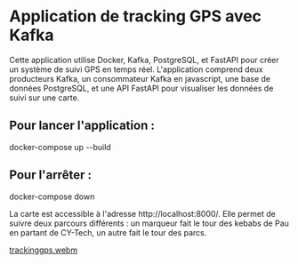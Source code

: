 # Application de tracking GPS avec Kafka

Cette application utilise Docker, Kafka, PostgreSQL, et FastAPI pour créer un système de suivi GPS en temps réel. L'application comprend deux producteurs Kafka, un consommateur Kafka en javascript, une base de données PostgreSQL, et une API FastAPI pour visualiser les données de suivi sur une carte.

## Pour lancer l'application :

docker-compose up --build

## Pour l'arrêter : 

docker-compose down

La carte est accessible à l'adresse http://localhost:8000/. Elle permet de suivre deux parcours différents : un marqueur fait le tour des kebabs de Pau en partant de CY-Tech, un autre fait le tour des parcs.

[trackinggps.webm](https://github.com/lorrainBa/projectGpsTracking/assets/100688035/c74dca55-7c2c-49fb-8ea2-68f0a7ebda10)




